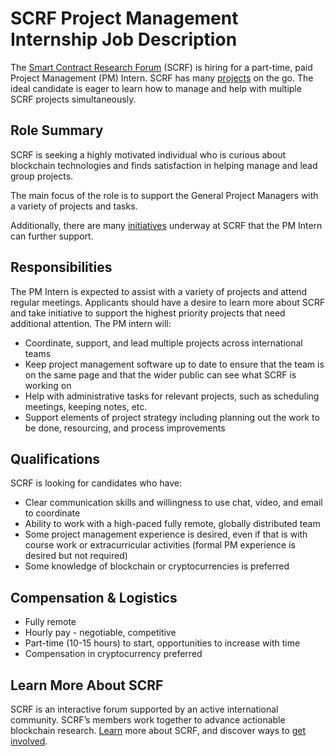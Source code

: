# SCRF Project Management Internship Job Description

The [Smart Contract Research Forum](https://www.smartcontractresearch.org/) (SCRF) is hiring for a part-time, paid Project Management (PM) Intern. SCRF has many [projects](https://github.com/orgs/smartcontractresearchforum/projects/4) on the go. The ideal candidate is eager to learn how to manage and help with multiple SCRF projects simultaneously. 

## Role Summary

SCRF is seeking a highly motivated individual who is curious about blockchain technologies and finds satisfaction in helping manage and lead group projects. 

The main focus of the role is to support the General Project Managers with a variety of projects and tasks.  

Additionally, there are many [initiatives](https://github.com/orgs/smartcontractresearchforum/projects/4) underway at SCRF that the PM Intern can further support.

## Responsibilities

The PM Intern is expected to assist with a variety of projects and attend regular meetings. Applicants should have a desire to learn more about SCRF and take initiative to support the highest priority projects that need additional attention. The PM intern will:
* Coordinate, support, and lead multiple projects across international teams 
* Keep project management software up to date to ensure that the team is on the same page and that the wider public can see what SCRF is working on
* Help with administrative tasks for relevant projects, such as scheduling meetings, keeping notes, etc.
* Support elements of project strategy  including planning out the work to be done, resourcing, and process improvements

## Qualifications

SCRF is looking for candidates who have:
* Clear communication skills and willingness to use chat, video, and email to coordinate
* Ability to work with a high-paced fully remote, globally distributed team
* Some project management experience is desired, even if that is with course work or extracurricular activities (formal PM experience is desired but not required)
* Some knowledge of blockchain or cryptocurrencies is preferred 

## Compensation & Logistics 

* Fully remote
* Hourly pay - negotiable, competitive
* Part-time (10-15 hours) to start, opportunities to increase with time 
* Compensation in cryptocurrency preferred

## Learn More About SCRF

SCRF is an interactive forum supported by an active international community. SCRF’s members work together to advance actionable blockchain research. [Learn](https://github.com/smartcontractresearchforum/docs) more about SCRF, and discover ways to [get involved](https://github.com/smartcontractresearchforum/docs/blob/main/en/content_connecting_with_scrf.md).

